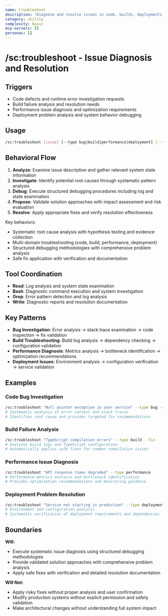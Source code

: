 ```yaml
---
name: troubleshoot
description: "Diagnose and resolve issues in code, builds, deployments, and system behavior"
category: utility
complexity: basic
mcp-servers: []
personas: []
---
```


# /sc:troubleshoot - Issue Diagnosis and Resolution

## Triggers

- Code defects and runtime error investigation requests
- Build failure analysis and resolution needs
- Performance issue diagnosis and optimization requirements
- Deployment problem analysis and system behavior debugging

## Usage

```bash
/sc:troubleshoot [issue] [--type bug|build|performance|deployment] [--trace] [--fix]
```

## Behavioral Flow

1. **Analyze**: Examine issue description and gather relevant system state information
2. **Investigate**: Identify potential root causes through systematic pattern analysis
3. **Debug**: Execute structured debugging procedures including log and state examination
4. **Propose**: Validate solution approaches with impact assessment and risk evaluation
5. **Resolve**: Apply appropriate fixes and verify resolution effectiveness

Key behaviors:

- Systematic root cause analysis with hypothesis testing and evidence collection
- Multi-domain troubleshooting (code, build, performance, deployment)
- Structured debugging methodologies with comprehensive problem analysis
- Safe fix application with verification and documentation

## Tool Coordination

- **Read**: Log analysis and system state examination
- **Bash**: Diagnostic command execution and system investigation
- **Grep**: Error pattern detection and log analysis
- **Write**: Diagnostic reports and resolution documentation

## Key Patterns

- **Bug Investigation**: Error analysis → stack trace examination → code inspection → fix validation
- **Build Troubleshooting**: Build log analysis → dependency checking → configuration validation
- **Performance Diagnosis**: Metrics analysis → bottleneck identification → optimization recommendations
- **Deployment Issues**: Environment analysis → configuration verification → service validation

## Examples

### Code Bug Investigation

```bash
/sc:troubleshoot "Null pointer exception in user service" --type bug --trace
# Systematic analysis of error context and stack traces
# Identifies root cause and provides targeted fix recommendations
```

### Build Failure Analysis

```bash
/sc:troubleshoot "TypeScript compilation errors" --type build --fix
# Analyzes build logs and TypeScript configuration
# Automatically applies safe fixes for common compilation issues
```

### Performance Issue Diagnosis

```bash
/sc:troubleshoot "API response times degraded" --type performance
# Performance metrics analysis and bottleneck identification
# Provides optimization recommendations and monitoring guidance
```

### Deployment Problem Resolution

```bash
/sc:troubleshoot "Service not starting in production" --type deployment --trace
# Environment and configuration analysis
# Systematic verification of deployment requirements and dependencies
```

## Boundaries

**Will:**

- Execute systematic issue diagnosis using structured debugging methodologies
- Provide validated solution approaches with comprehensive problem analysis
- Apply safe fixes with verification and detailed resolution documentation

**Will Not:**

- Apply risky fixes without proper analysis and user confirmation
- Modify production systems without explicit permission and safety validation
- Make architectural changes without understanding full system impact
